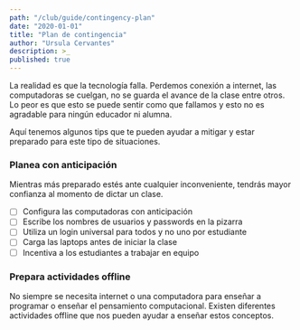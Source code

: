```yaml
---
path: "/club/guide/contingency-plan"
date: "2020-01-01"
title: "Plan de contingencia"
author: "Ursula Cervantes"
description: >_
published: true
---
```


La realidad es que la tecnología falla. Perdemos conexión a internet, las computadoras
se cuelgan, no se guarda el avance de la clase entre otros. Lo peor es que esto
se puede sentir como que fallamos y esto no es agradable para ningún educador ni
alumna.

Aquí tenemos algunos tips que te pueden ayudar a mitigar y estar preparado
para este tipo de situaciones.

### Planea con anticipación

Mientras más preparado estés ante cualquier inconveniente, tendrás mayor
confianza al momento de dictar un clase.

- [ ] Configura las computadoras con anticipación
- [ ] Escribe los nombres de usuarios y passwords en la pizarra
- [ ] Utiliza un login universal para todos y no uno por estudiante
- [ ] Carga las laptops antes de iniciar la clase
- [ ] Incentiva a los estudiantes a trabajar en equipo

### Prepara actividades offline

No siempre se necesita internet o una computadora para enseñar a programar o
enseñar el pensamiento computacional. Existen diferentes actividades offline que
nos pueden ayudar a enseñar estos conceptos.
